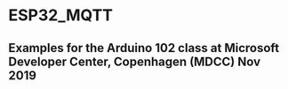# ESP32_MQTT
## Examples for the Arduino 102 class at Microsoft Developer Center, Copenhagen (MDCC) Nov 2019
